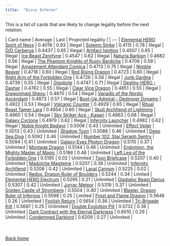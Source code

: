 ```yaml
---
title:  "Disco Inferno"
---
```


This is a list of cards that are likely to change legality before the next rotation.

| Card name | Average | Last | Projected legality |
| :-- |
[Elemental HERO Spirit of Neos](https://db.ygoprodeck.com/card/?search=Elemental%20HERO%20Spirit%20of%20Neos) | 0.4018 | 0.93 | Illegal |
[Solemn Strike](https://db.ygoprodeck.com/card/?search=Solemn%20Strike) | 0.4115 | 0.78 | Illegal |
[D/D Cerberus](https://db.ygoprodeck.com/card/?search=D/D%20Cerberus) | 0.4437 | 0.65 | Illegal |
[Artifact Ignition](https://db.ygoprodeck.com/card/?search=Artifact%20Ignition) | 0.4507 | 0.65 | Illegal |
[Ice Beast Zerofyne](https://db.ygoprodeck.com/card/?search=Ice%20Beast%20Zerofyne) | 0.4547 | 0.62 | Illegal |
[Naturia Barkion](https://db.ygoprodeck.com/card/?search=Naturia%20Barkion) | 0.4682 | 0.56 | Illegal |
[The Phantom Knights of Rusty Bardiche](https://db.ygoprodeck.com/card/?search=The%20Phantom%20Knights%20of%20Rusty%20Bardiche) | 0.4706 | 0.59 | Illegal |
[Amazement Attendant Comica](https://db.ygoprodeck.com/card/?search=Amazement%20Attendant%20Comica) | 0.4713 | 0.75 | Illegal |
[Nimble Beaver](https://db.ygoprodeck.com/card/?search=Nimble%20Beaver) | 0.4718 | 0.60 | Illegal |
[Red Rising Dragon](https://db.ygoprodeck.com/card/?search=Red%20Rising%20Dragon) | 0.4723 | 0.60 | Illegal |
[Right Arm of the Forbidden One](https://db.ygoprodeck.com/card/?search=Right%20Arm%20of%20the%20Forbidden%20One) | 0.4726 | 0.58 | Illegal |
[Junk Gardna](https://db.ygoprodeck.com/card/?search=Junk%20Gardna) | 0.4739 | 0.55 | Illegal |
[Gigobyte](https://db.ygoprodeck.com/card/?search=Gigobyte) | 0.4747 | 0.71 | Illegal |
[Destiny HERO - Dasher](https://db.ygoprodeck.com/card/?search=Destiny%20HERO%20-%20Dasher) | 0.4762 | 0.55 | Illegal |
[Clear Vice Dragon](https://db.ygoprodeck.com/card/?search=Clear%20Vice%20Dragon) | 0.4851 | 0.55 | Illegal |
[Dragonmaid Sheou](https://db.ygoprodeck.com/card/?search=Dragonmaid%20Sheou) | 0.4870 | 0.54 | Illegal |
[Vanadis of the Nordic Ascendant](https://db.ygoprodeck.com/card/?search=Vanadis%20of%20the%20Nordic%20Ascendant) | 0.4873 | 0.57 | Illegal |
[Boot-Up Admiral - Destroyer Dynamo](https://db.ygoprodeck.com/card/?search=Boot-Up%20Admiral%20-%20Destroyer%20Dynamo) | 0.4922 | 0.53 | Illegal |
[Volcanic Counter](https://db.ygoprodeck.com/card/?search=Volcanic%20Counter) | 0.4929 | 0.65 | Illegal |
[Ritual Beast Tamer Lara](https://db.ygoprodeck.com/card/?search=Ritual%20Beast%20Tamer%20Lara) | 0.4954 | 0.60 | Illegal |
[Skull Archfiend of Lightning](https://db.ygoprodeck.com/card/?search=Skull%20Archfiend%20of%20Lightning) | 0.4960 | 0.54 | Illegal |
[Sky Striker Ace - Kagari](https://db.ygoprodeck.com/card/?search=Sky%20Striker%20Ace%20-%20Kagari) | 0.4963 | 0.68 | Illegal |
[Galaxy Cyclone](https://db.ygoprodeck.com/card/?search=Galaxy%20Cyclone) | 0.4979 | 0.62 | Illegal |
[Infernity Launcher](https://db.ygoprodeck.com/card/?search=Infernity%20Launcher) | 0.4982 | 0.62 | Illegal |
[Noble Knight Bedwyr](https://db.ygoprodeck.com/card/?search=Noble%20Knight%20Bedwyr) | 0.5006 | 0.43 | Unlimited |
[Effect Veiler](https://db.ygoprodeck.com/card/?search=Effect%20Veiler) | 0.5013 | 0.43 | Unlimited |
[Shadow Toon](https://db.ygoprodeck.com/card/?search=Shadow%20Toon) | 0.5088 | 0.46 | Unlimited |
[Deep Sea Diva](https://db.ygoprodeck.com/card/?search=Deep%20Sea%20Diva) | 0.5092 | 0.46 | Unlimited |
[Number 102: Star Seraph Sentry](https://db.ygoprodeck.com/card/?search=Number%20102:%20Star%20Seraph%20Sentry) | 0.5094 | 0.41 | Unlimited |
[Galaxy-Eyes Photon Dragon](https://db.ygoprodeck.com/card/?search=Galaxy-Eyes%20Photon%20Dragon) | 0.5115 | 0.37 | Unlimited |
[Montage Dragon](https://db.ygoprodeck.com/card/?search=Montage%20Dragon) | 0.5144 | 0.46 | Unlimited |
[Endymion, the Mighty Master of Magic](https://db.ygoprodeck.com/card/?search=Endymion,%20the%20Mighty%20Master%20of%20Magic) | 0.5186 | 0.46 | Unlimited |
[Left Leg of the Forbidden One](https://db.ygoprodeck.com/card/?search=Left%20Leg%20of%20the%20Forbidden%20One) | 0.5195 | 0.02 | Unlimited |
[Toon Briefcase](https://db.ygoprodeck.com/card/?search=Toon%20Briefcase) | 0.5207 | 0.40 | Unlimited |
[Madolche Magileine](https://db.ygoprodeck.com/card/?search=Madolche%20Magileine) | 0.5207 | 0.38 | Unlimited |
[Infernity Archfiend](https://db.ygoprodeck.com/card/?search=Infernity%20Archfiend) | 0.5208 | 0.42 | Unlimited |
[Laval Cannon](https://db.ygoprodeck.com/card/?search=Laval%20Cannon) | 0.5225 | 0.02 | Unlimited |
[Redox, Dragon Ruler of Boulders](https://db.ygoprodeck.com/card/?search=Redox,%20Dragon%20Ruler%20of%20Boulders) | 0.5244 | 0.34 | Limited |
[Elemental HERO Electrum](https://db.ygoprodeck.com/card/?search=Elemental%20HERO%20Electrum) | 0.5295 | 0.21 | Unlimited |
[Gladiator Beast Darius](https://db.ygoprodeck.com/card/?search=Gladiator%20Beast%20Darius) | 0.5307 | 0.42 | Unlimited |
[Jurrac Meteor](https://db.ygoprodeck.com/card/?search=Jurrac%20Meteor) | 0.5319 | 0.37 | Unlimited |
[Golden Castle of Stromberg](https://db.ygoprodeck.com/card/?search=Golden%20Castle%20of%20Stromberg) | 0.5504 | 0.40 | Unlimited |
[Blaster, Dragon Ruler of Infernos](https://db.ygoprodeck.com/card/?search=Blaster,%20Dragon%20Ruler%20of%20Infernos) | 0.5598 | 0.25 | Limited |
[Frost and Flame Dragon](https://db.ygoprodeck.com/card/?search=Frost%20and%20Flame%20Dragon) | 0.5646 | 0.26 | Unlimited |
[Foolish Return](https://db.ygoprodeck.com/card/?search=Foolish%20Return) | 0.5654 | 0.36 | Unlimited |
[Tri-Brigade Kitt](https://db.ygoprodeck.com/card/?search=Tri-Brigade%20Kitt) | 0.5697 | 0.25 | Unlimited |
[Double Evolution Pill](https://db.ygoprodeck.com/card/?search=Double%20Evolution%20Pill) | 0.5732 | 0.36 | Unlimited |
[Dark Contract with the Eternal Darkness](https://db.ygoprodeck.com/card/?search=Dark%20Contract%20with%20the%20Eternal%20Darkness) | 0.6010 | 0.29 | Unlimited |
[Condemned Darklord](https://db.ygoprodeck.com/card/?search=Condemned%20Darklord) | 0.6209 | 0.27 | Unlimited |

<br>

###### [Back home](index)